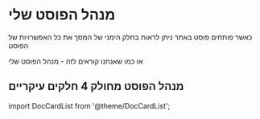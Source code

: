 # מנהל הפוסט שלי

כאשר פותחים פוסט באתר ניתן לראות בחלק הימני של המסך את כל האפשרויות של הפוסט

או כמו שאנחנו קוראים לזה - מנהל הפוסט שלי

## מנהל הפוסט מחולק 4 חלקים עיקריים


import DocCardList from '@theme/DocCardList';

<DocCardList />